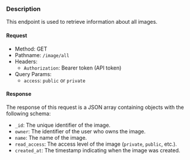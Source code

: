 ### Description

This endpoint is used to retrieve information about all images.

#### Request

- Method: GET
- Pathname: `/image/all`
- Headers:
  - `Authorization`: Bearer token (API token)
- Query Params:
  - `access`: `public` or `private`

#### Response

The response of this request is a JSON array containing objects with the following schema:

- `_id`: The unique identifier of the image.
- `owner`: The identifier of the user who owns the image.
- `name`: The name of the image.
- `read_access`: The access level of the image (`private`, `public`, etc.).
- `created_at`: The timestamp indicating when the image was created.
